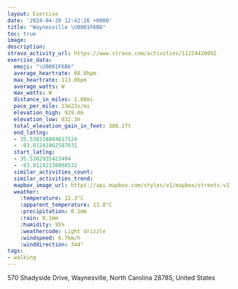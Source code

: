 ```yaml
---
layout: Exercise
date: '2024-04-20 12:42:26 +0000'
title: "Waynesville \U0001F6B6"
toc: true
image:
description:
strava_activity_url: https://www.strava.com/activities/11224426092
exercise_data:
  emoji: "\U0001F6B6"
  average_heartrate: 88.0bpm
  max_heartrate: 113.0bpm
  average_watts: W
  max_watts: W
  distance_in_miles: 1.08mi
  pace_per_mile: 23m23s/mi
  elevation_high: 929.0m
  elevation_low: 832.3m
  total_elevation_gain_in_feet: 308.1ft
  end_latlng:
  - 35.538338804617524
  - -83.01241862587631
  start_latlng:
  - 35.5382935423404
  - -83.01242130808532
  similar_activities_count:
  similar_activities_trend:
  mapbox_image_url: https://api.mapbox.com/styles/v1/mapbox/streets-v11/static/path-5+787af2-1.0(so%7CwE%60_tyNIMWy%40IKw%40Kc%40BYJUTK%7C%40Kj%40Gl%40Dd%40CTILg%40%5EHOFA%3FCDAPKFK%40KEWAY%40%5DBOB%40BAHWBiAFUHG%5EO%5ECz%40XJAJLH%60%40JP),pin-s-s+e5b22e(-83.01057,35.54058),pin-s-f+89ae00(-83.01049999999996,35.54059999999999)/auto/800x800?access_token=pk.eyJ1Ijoiam9zaGJlY2ttYW4iLCJhIjoiY205eWR2aDd1MWZ6djJrbXc4a3M0bWZleiJ9.XiG9OWkNcZk2QzjJbxLB4A
  weather:
    :temperature: 12.3°C
    :apparent_temperature: 11.8°C
    :precipitation: 0.1mm
    :rain: 0.1mm
    :humidity: 95%
    :weathercode: Light drizzle
    :windspeed: 6.7km/h
    :winddirection: 344°
tags:
- walking
---
```

570 Shadyside Drive, Waynesville, North Carolina 28785, United States
